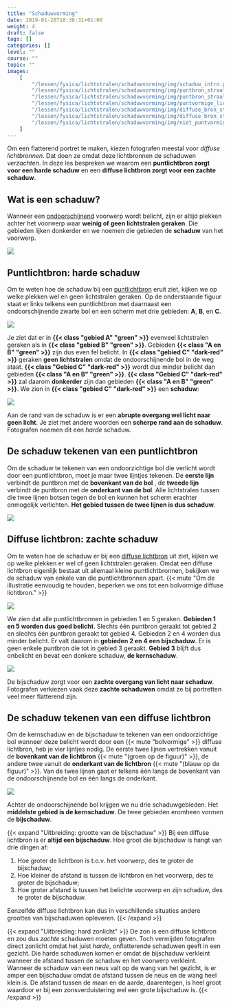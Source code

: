 ```yaml
---
title: "Schaduwvorming"
date: 2019-01-28T18:38:31+01:00
weight: 4
draft: false
tags: []
categories: []
level: ""
course: ""
topic: ""
images:
    [
        "/lessen/fysica/lichtstralen/schaduwvorming/img/schaduw_intro.png",
        "/lessen/fysica/lichtstralen/schaduwvorming/img/puntbron_straal_schaduwen.png",
        "/lessen/fysica/lichtstralen/schaduwvorming/img/puntbron_straal_schaduwen_resultaat.png",
        "/lessen/fysica/lichtstralen/schaduwvorming/img/puntvormige_lichtbron.png",
        "/lessen/fysica/lichtstralen/schaduwvorming/img/diffuse_bron_straal_schaduwen.png",
        "/lessen/fysica/lichtstralen/schaduwvorming/img/diffuse_bron_straal_schaduwen_resultaat.png",
        "/lessen/fysica/lichtstralen/schaduwvorming/img/niet_puntvormige_lichtbron.png",
    ]
---
```


Om een flatterend portret te maken, kiezen fotografen meestal voor _diffuse
lichtbronnen_. Dat doen ze omdat deze lichtbronnen de schaduwen _verzachten_.
In deze les bespreken we waarom een **puntlichtbron zorgt voor een harde
schaduw** en een **diffuse lichtbron zorgt voor een zachte schaduw**.

## Wat is een schaduw?

Wanneer een [ondoorschijnend](absorberen_reflecteren_doorlaten#licht-doorlaten)
voorwerp wordt belicht, zijn er altijd plekken achter
het voorwerp waar **weinig of geen lichtstralen geraken**. Die gebieden lijken
donkerder en we noemen die gebieden de **schaduw** van het voorwerp.

![](img/schaduw_intro.png )

## Puntlichtbron: harde schaduw

Om te weten hoe de schaduw bij een
[puntlichtbron](lichtbronnen#puntvormige-en-diffuse-lichtbronnen) eruit
ziet, kijken we op welke plekken wel en geen lichtstralen geraken. Op de
onderstaande figuur staat er links telkens een puntlichtbron met daarnaast een
ondoorschijnende zwarte bol en een scherm met drie gebieden: **A**, **B**, en
**C**.

![](img/puntbron_straal_schaduwen.png )

Je ziet dat er in **{{< class "gebied A" "green" >}}** evenveel lichtstralen
geraken als in **{{< class "gebied B" "green" >}}**. Gebieden **{{< class "A en B" "green" >}}** zijn dus even fel belicht. In
**{{< class "gebied C" "dark-red" >}}** geraken **geen lichtstralen** omdat de
ondoorschijnende bol in de weg staat.
**{{< class "Gebied C" "dark-red" >}}** wordt dus minder belicht dan gebieden
**{{< class "A en B" "green" >}}**. **{{< class "Gebied C" "dark-red" >}}** zal
daarom **donkerder** zijn dan gebieden
**{{< class "A en B" "green" >}}**. We zien in
**{{< class "gebied C" "dark-red" >}}** een **schaduw**:

![](img/puntbron_straal_schaduwen_resultaat.png )

Aan de rand van de schaduw is er een **abrupte overgang wel licht naar geen
licht**. Je ziet met andere woorden een **scherpe rand aan de schaduw**.
Fotografen noemen dit een _harde_ schaduw.

## De schaduw tekenen van een puntlichtbron

Om de schaduw te tekenen van een ondoorzichtige bol die verlicht wordt door een
puntlichtbron, moet je maar twee lijntjes tekenen. De **eerste lijn** verbindt
de puntbron met de **bovenkant van de bol** , de **tweede lijn** verbindt de
puntbron met de **onderkant van de bol**. Alle lichtstralen tussen die twee
lijnen botsen tegen de bol en kunnen het scherm erachter onmogelijk verlichten.
**Het gebied tussen de twee lijnen is dus schaduw**.

![](img/puntvormige_lichtbron.png )

## Diffuse lichtbron: zachte schaduw

Om te weten hoe de schaduw er bij een
[diffuse lichtbron](lichtbronnen#puntvormige-en-diffuse-lichtbronnen)
uit ziet, kijken we op welke plekken er wel of geen lichtstralen geraken.
Omdat een diffuse lichtbron eigenlijk bestaat uit allemaal
kleine puntlichtbronnen, bekijken we de schaduw van enkele van die
puntlichtbronnen apart.
{{< mute "Om de illustratie eenvoudig te houden, beperken we ons tot een bolvormige diffuse lichtbron." >}}

![](img/diffuse_bron_straal_schaduwen.png )

We zien dat alle puntlichtbronnen in gebieden 1 en 5 geraken. **Gebieden 1 en 5
worden dus goed belicht**.
Slechts één puntbron geraakt tot gebied 2
en slechts één puntbron geraakt tot gebied 4.
Gebieden 2 en 4 worden dus minder belicht. Er valt daarom in **gebieden 2 en 4
een bijschaduw**. Er is geen enkele puntbron die tot in gebied 3 geraakt.
**Gebied 3** blijft dus onbelicht en bevat een donkere schaduw, **de kernschaduw**.

![](img/diffuse_bron_straal_schaduwen_resultaat.png )

De bijschaduw zorgt voor een **zachte overgang van licht naar schaduw**.
Fotografen verkiezen vaak deze **zachte schaduwen** omdat ze bij portretten
veel meer flatterend zijn.

## De schaduw tekenen van een diffuse lichtbron

Om de kernschaduw en de bijschaduw te tekenen van een ondoorzichtige bol
wanneer deze belicht wordt door een {{< mute "bolvormige" >}} diffuse
lichtbron, heb je vier lijntjes nodig. De eerste twee lijnen vertrekken vanuit
de **bovenkant van de lichtbron** {{< mute "(groen op de figuur)" >}}, de andere
twee vanuit de **onderkant van de lichtbron** {{< mute "(blauw op de figuur)" >}}.
Van de twee lijnen gaat er telkens één langs de bovenkant van de
ondoorschijnende bol en één langs de onderkant.

![](img/niet_puntvormige_lichtbron.png )

Achter de ondoorschijnende bol krijgen we nu drie schaduwgebieden. Het **middelste
gebied is de kernschaduw**. De twee gebieden eromheen vormen de **bijschaduw**.

{{< expand "Uitbreiding: grootte van de bijschaduw" >}}
Bij een diffuse lichtbron is er **altijd een bijschaduw**. Hoe groot die bijschaduw is hangt van drie dingen af:

1. Hoe groter de lichtbron is t.o.v. het voorwerp, des te groter de bijschaduw;
2. Hoe kleiner de afstand is tussen de lichtbron en het voorwerp, des te groter de bijschaduw;
3. Hoe groter afstand is tussen het belichte voorwerp en zijn schaduw, des te groter de bijschaduw.

Eenzelfde diffuse lichtbron kan dus in verschillende situaties andere groottes
van bijschaduwen opleveren.
{{< /expand >}}

{{< expand "Uitbreiding: hard zonlicht" >}}
De zon is een diffuse lichtbron en zou dus _zachte_ schaduwen moeten geven.
Toch vermijden fotografen direct zonlicht omdat het juist _harde_,
onflatterende schaduwen geeft in een gezicht. Die harde schaduwen komen er
omdat de bijschaduw verkleint wanneer de afstand tussen de schaduw en het
voorwerp verkleint. Wanneer de schaduw van een neus valt op de wang van het
gezicht, is er amper een bijschaduw omdat de afstand tussen de neus en de wang
heel klein is. De afstand tussen de maan en de aarde, daarentegen, is heel groot
waardoor er bij een zonsverduistering wel een grote bijschaduw is.
{{< /expand >}}
